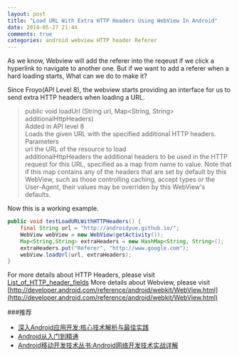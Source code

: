 ```yaml
---
layout: post
title: "Load URL With Extra HTTP Headers Using WebView In Android"
date: 2014-05-27 21:44
comments: true
categories: android webview HTTP header Referer
---
```

As we know, Webview will add the referer into the reqeust if we click a hyperlink to navigate to another one. But if we want to add a referer when a hard loading starts, What can we do to make it?  
<!-- more -->
Since Froyo(API Level 8), the webview starts providing an interface for us to send extra HTTP headers when loading a URL.
>public void loadUrl (String url, Map<String, String> additionalHttpHeaders)  
Added in API level 8  
Loads the given URL with the specified additional HTTP headers.  
Parameters  
url	the URL of the resource to load  
additionalHttpHeaders	the additional headers to be used in the HTTP request for this URL, specified as a map from name to value. Note that if this map contains any of the headers that are set by default by this WebView, such as those controlling caching, accept types or the User-Agent, their values may be overriden by this WebView's defaults.

Now this is a working example.  
```java
public void testLoadURLWithHTTPHeaders() {
    final String url = "http://androidyue.github.io/";
    WebView webView = new WebView(getActivity());
    Map<String,String> extraHeaders = new HashMap<String, String>();
    extraHeaders.put("Referer", "http://www.google.com");
    webView.loadUrl(url, extraHeaders);
}
```
For more details about HTTP Headers, please visit [List_of_HTTP_header_fields](http://en.wikipedia.org/wiki/List_of_HTTP_header_fields)
More details about Webview, please visit [http://developer.android.com/reference/android/webkit/WebView.html](http://developer.android.com/reference/android/webkit/WebView.html) 

###推荐
  * <a href="http://www.amazon.cn/gp/product/B008B4DY78/ref=as_li_tf_tl?ie=UTF8&camp=536&creative=3200&creativeASIN=B008B4DY78&linkCode=as2&tag=droidyue-23">深入Android应用开发:核心技术解析与最佳实践</a><img src="http://ir-cn.amazon-adsystem.com/e/ir?t=droidyue-23&l=as2&o=28&a=B008B4DY78" width="1" height="1" border="0" alt="" style="border:none !important; margin:0px !important;" />
  * <a href="http://www.amazon.cn/gp/product/B00931Y3PK/ref=as_li_tf_tl?ie=UTF8&camp=536&creative=3200&creativeASIN=B00931Y3PK&linkCode=as2&tag=droidyue-23">Android从入门到精通</a><img src="http://ir-cn.amazon-adsystem.com/e/ir?t=droidyue-23&l=as2&o=28&a=B00931Y3PK" width="1" height="1" border="0" alt="" style="border:none !important; margin:0px !important;" />
  * <a href="http://www.amazon.cn/gp/product/B008Z1IFGC/ref=as_li_tf_tl?ie=UTF8&camp=536&creative=3200&creativeASIN=B008Z1IFGC&linkCode=as2&tag=droidyue-23">Android移动开发技术丛书:Android网络开发技术实战详解</a><img src="http://ir-cn.amazon-adsystem.com/e/ir?t=droidyue-23&l=as2&o=28&a=B008Z1IFGC" width="1" height="1" border="0" alt="" style="border:none !important; margin:0px !important;" />

